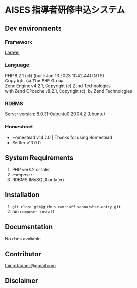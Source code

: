 # AISES 指導者研修申込システム　

## Dev environments

### Framework
[Laravel]('https://github.com/laravel/framework)

### Language:
PHP 8.2.1 (cli) (built: Jan 13 2023 10:42:44) (NTS)<br>
Copyright (c) The PHP Group<br>
Zend Engine v4.2.1, Copyright (c) Zend Technologies<br>
    with Zend OPcache v8.2.1, Copyright (c), by Zend Technologies

### RDBMS
Server version: 8.0.31-0ubuntu0.20.04.2 (Ubuntu)

### Homestead
* Homestead v14.2.0 | Thanks for using Homestead
* Settler v13.0.0

## System Requirements
1. PHP ver8.2 or later
2. composer
3. RDBMS (MySQL8 or later)


## Installation
1. `git clone git@github.com:caffisenna/wbsc-entry.git`
2. run `composer install`

## Documentation
No docs avaliable.

## Contributor
taichi.tadano@gmail.com

## Disclaimer
